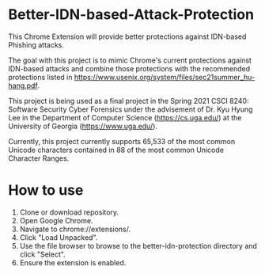 # Better-IDN-based-Attack-Protection
This Chrome Extension will provide better protections against IDN-based Phishing attacks. 

The goal with this project is to mimic Chrome's current protections against IDN-based attacks and combine those protections with the recommended protections listed in https://www.usenix.org/system/files/sec21summer_hu-hang.pdf.

This project is being used as a final project in the Spring 2021 CSCI 8240: Software Security Cyber Forensics under the advisement of Dr. Kyu Hyung Lee in the Department of Computer Science (https://cs.uga.edu/) at the University of Georgia (https://www.uga.edu/). 

Currently, this project currently supports 65,533 of the most common Unicode characters contained in 88 of the most common Unicode Character Ranges. 

# How to use
1. Clone or download repository.
2. Open Google Chrome.
3. Navigate to chrome://extensions/.
4. Click "Load Unpacked".
5. Use the file browser to browse to the better-idn-protection directory and click "Select".
6. Ensure the extension is enabled.
